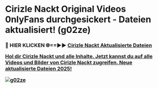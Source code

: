 # Cirizle Nackt Original Videos 0nlyFans durchgesickert - Dateien aktualisiert! (g02ze)

<h3>🔴 HIER KLICKEN 🌐==►► <a href="https://tinyurl.com/h6vf6nb8" rel="nofollow">Cirizle Nackt Aktualisierte Dateien

Hol dir Cirizle Nackt und alle Inhalte. Jetzt kannst du auf alle Videos und Bilder von Cirizle Nackt zugreifen. Neue aktualisierte Dateien 2025!

[![g02ze](https://i.imgur.com/sD4kR3V.gif)](https://tinyurl.com/h6vf6nb8)
